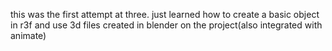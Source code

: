 this was the first attempt at three. just learned how to create a basic object in r3f and use 3d files created in blender on the project(also integrated with animate)
